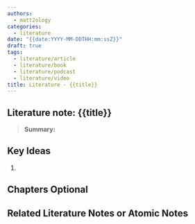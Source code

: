 ```yaml
---
authors:
  - matt2ology
categories:
  - literature
date: "{{date:YYYY-MM-DDTHH:mm:ssZ}}"
draft: true
tags:
  - literature/article
  - literature/book
  - literature/podcast
  - literature/video
title: Literature - {{title}}
---
```


## Literature note: {{title}}

> **Summary:**

<!-- [**Link to reference note**]({{< ref "/post/reference/rest_of_the_path_to_file.md" >}})  -->

## Key Ideas

<!-- Idea 1: Key point or insights written in your own words -->

1.

## Chapters Optional

## Related Literature Notes or Atomic Notes

<!-- [Related Literature Note]({{< ref "/post/literature/rest_of_the_path_to_file.md" >}}) -->
<!-- [Related Atomic Note]({{< ref "/post/atomic/rest_of_the_path_to_file.md" >}}) -->